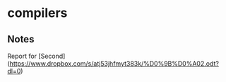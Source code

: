 # compilers

## Notes
Report for [Second] (https://www.dropbox.com/s/atj53jhfmyt383k/%D0%9B%D0%A02.odt?dl=0)